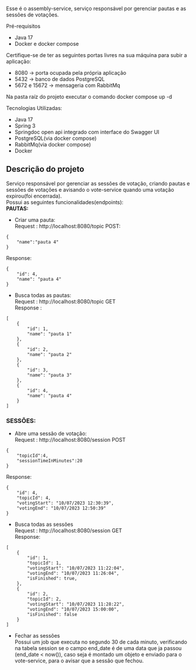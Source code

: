 Esse é o assembly-service, serviço responsável por gerenciar pautas e as sessões de votações.

Pré-requisitos
- Java 17
- Docker e docker compose 

Certifique-se de ter as seguintes portas livres na sua máquina para subir a aplicação:<br>
- 8080 -> porta ocupada pela própria aplicação
- 5432 -> banco de dados PostgreSQL
- 5672 e 15672 -> mensageria com RabbitMq

Na pasta raíz do projeto executar o comando docker compose up -d

Tecnologias Utilizadas:
- Java 17
- Spring 3
- Springdoc open api integrado com interface do Swagger UI
- PostgreSQL(via docker compose)
- RabbitMq(via docker compose)
- Docker

<h2>Descrição do projeto</h2>
Serviço responsável por gerenciar as sessões de votação, criando pautas e sessões de votações e avisando o vote-service quando uma votação expirou(foi encerrada). <br>
Possui as seguintes funcionalidades(endpoints): <br>
<strong>PAUTAS:</strong>

- Criar uma pauta:<br>
Request : http://localhost:8080/topic POST:<br>
````
{
    "name":"pauta 4"
}
````
Response:
````
{
    "id": 4,
    "name": "pauta 4"
}
````
- Busca todas as pautas:<br>
Request : http://localhost:8080/topic GET<br>
Response :
````
[
    {
        "id": 1,
        "name": "pauta 1"
    },
    {
        "id": 2,
        "name": "pauta 2"
    },
    {
        "id": 3,
        "name": "pauta 3"
    },
    {
        "id": 4,
        "name": "pauta 4"
    }
]
````
<h3>SESSÕES:</h3>

- Abre uma sessão de votação:<br>
Request : http://localhost:8080/session POST
````
{
    "topicId":4,
    "sessionTimeInMinutes":20
}
````
Response:
````
{
    "id": 4,
    "topicId": 4,
    "votingStart": "10/07/2023 12:30:39",
    "votingEnd": "10/07/2023 12:50:39"
}
````
- Busca todas as sessões<br>
Request : http://localhost:8080/session GET<br>
Response:
````
[
    {
        "id": 1,
        "topicId": 1,
        "votingStart": "10/07/2023 11:22:04",
        "votingEnd": "10/07/2023 11:26:04",
        "isFinished": true,
    },
    {
        "id": 2,
        "topicId": 2,
        "votingStart": "10/07/2023 11:28:22",
        "votingEnd": "10/07/2023 15:00:00",
        "isFinished": false
    }
]
````
- Fechar as sessões<br>
Possui um job que executa no segundo 30 de cada minuto, verificando na tabela session se o campo end_date é de uma data que ja passou (end_date < now()), caso seja é montado um objeto e enviado para o vote-service, para o avisar que a sessão que fechou.
